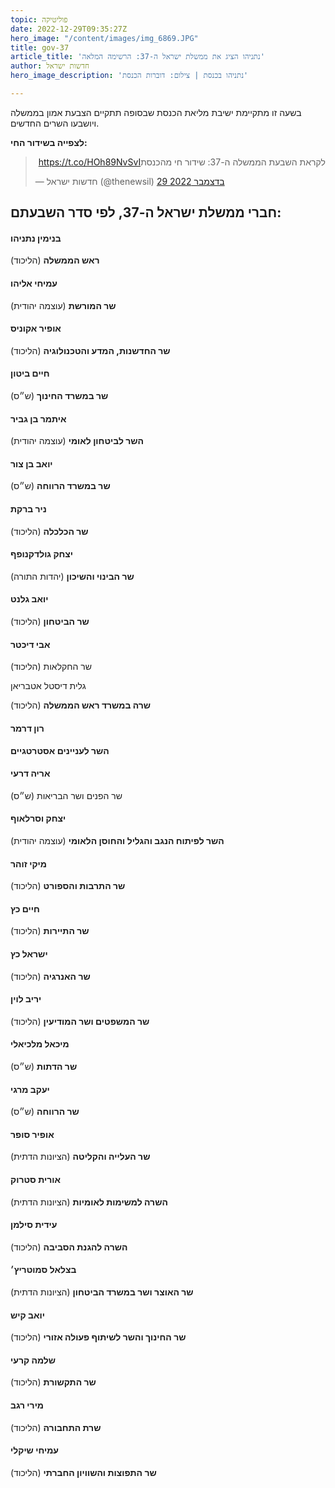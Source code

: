 ```yaml
---
topic: פוליטיקה
date: 2022-12-29T09:35:27Z
hero_image: "/content/images/img_6869.JPG"
title: gov-37
article_title: 'נתניהו הציג את ממשלת ישראל ה-37: הרשימה המלאה'
author: חדשות ישראל
hero_image_description: 'נתניהו בכנסת | צילום: דוברות הכנסת'

---
```

בשעה זו מתקיימת ישיבת מליאת הכנסת שבסופה תתקיים הצבעת אמון בממשלה ויושבעו השרים החדשים.

**לצפייה בשידור החי:**

<blockquote class="twitter-tweet" data-lang="he"><p lang="iw" dir="rtl">לקראת השבעת הממשלה ה-37: שידור חי מהכנסת<a href="https://t.co/HOh89NvSvI">https://t.co/HOh89NvSvI</a></p>&mdash; חדשות ישראל (@thenewsil) <a href="https://twitter.com/thenewsil/status/1608387965365129216?ref_src=twsrc%5Etfw">29 בדצמבר 2022</a></blockquote> <script async src="https://platform.twitter.com/widgets.js" charset="utf-8"></script>

## חברי ממשלת ישראל ה-37, לפי סדר השבעתם:

#### בנימין נתניהו

**ראש הממשלה** (הליכוד)

#### עמיחי אליהו

**שר המורשת** (עוצמה יהודית)

#### אופיר אקוניס

**שר החדשנות, המדע והטכנולוגיה** (הליכוד)

#### חיים ביטון

**שר במשרד החינוך** (ש״ס)

#### איתמר בן גביר

**השר לביטחון לאומי** (עוצמה יהודית)

#### יואב בן צור

**שר במשרד הרווחה** (ש״ס)

#### ניר ברקת

**שר הכלכלה** (הליכוד)

#### יצחק גולדקנופף

**שר הבינוי והשיכון** (יהדות התורה)

#### יואב גלנט

**שר הביטחון** (הליכוד)

#### אבי דיכטר

שר החקלאות (הליכוד)

גלית דיסטל אטבריאן

**שרה במשרד ראש הממשלה** (הליכוד)

#### רון דרמר

**השר לעניינים אסטרטגיים**

#### אריה דרעי

שר הפנים ושר הבריאות (ש״ס)

#### יצחק וסרלאוף

**השר לפיתוח הנגב והגליל והחוסן הלאומי** (עוצמה יהודית)

#### מיקי זוהר

**שר התרבות והספורט** (הליכוד)

#### חיים כץ

**שר התיירות** (הליכוד)

#### ישראל כץ

**שר האנרגיה** (הליכוד)

#### יריב לוין

**שר המשפטים ושר המודיעין** (הליכוד)

#### מיכאל מלכיאלי

**שר הדתות** (ש״ס)

#### יעקב מרגי

**שר הרווחה** (ש״ס)

#### אופיר סופר

**שר העלייה והקליטה** (הציונות הדתית)

#### אורית סטרוק

**השרה למשימות לאומיות** (הציונות הדתית)

#### עידית סילמן

**השרה להגנת הסביבה** (הליכוד)

#### בצלאל סמוטריץ׳

**שר האוצר ושר במשרד הביטחון** (הציונות הדתית)

#### יואב קיש

**שר החינוך והשר לשיתוף פעולה אזורי** (הליכוד)

#### שלמה קרעי

**שר התקשורת** (הליכוד)

#### מירי רגב

**שרת התחבורה** (הליכוד)

#### עמיחי שיקלי

**שר התפוצות והשוויון החברתי** (הליכוד)